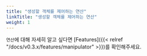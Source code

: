 ```yaml
---
title: "생성할 객체를 제어하는 연산"
linkTitle: "생성할 객체를 제어하는 연산"
weight: 1
---
```


`연산`에 대해 자세히 알고 싶다면 [Features]({{< relref "/docs/v0.3.x/features/manipulator" >}})를 확인해주세요.
